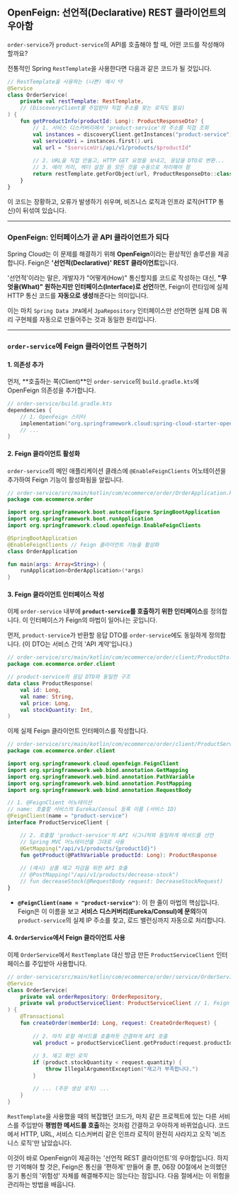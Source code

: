 ## OpenFeign: 선언적(Declarative) REST 클라이언트의 우아함

`order-service`가 `product-service`의 API를 호출해야 할 때, 어떤 코드를 작성해야 할까요?

전통적인 Spring `RestTemplate`을 사용한다면 다음과 같은 코드가 될 것입니다.

```kotlin
// RestTemplate을 사용하는 (나쁜) 예시 👎
@Service
class OrderService(
    private val restTemplate: RestTemplate,
    // (DiscoveryClient를 주입받아 직접 주소를 찾는 로직도 필요)
) {
    fun getProductInfo(productId: Long): ProductResponseDto? {
        // 1. 서비스 디스커버리에서 'product-service'의 주소를 직접 조회
        val instances = discoveryClient.getInstances("product-service")
        val serviceUri = instances.first().uri
        val url = "$serviceUri/api/v1/products/$productId"
        
        // 2. URL을 직접 만들고, HTTP GET 요청을 보내고, 응답을 DTO로 변환...
        // 3. 에러 처리, 헤더 설정 등 모든 것을 수동으로 처리해야 함
        return restTemplate.getForObject(url, ProductResponseDto::class.java)
    }
}
```

이 코드는 장황하고, 오류가 발생하기 쉬우며, 비즈니스 로직과 인프라 로직(HTTP 통신)이 뒤섞여 있습니다.

-----

### OpenFeign: 인터페이스가 곧 API 클라이언트가 되다

Spring Cloud는 이 문제를 해결하기 위해 **OpenFeign**이라는 환상적인 솔루션을 제공합니다. Feign은 **'선언적(Declarative)' REST 클라이언트**입니다.

'선언적'이라는 말은, 개발자가 "어떻게(How)" 통신할지를 코드로 작성하는 대신, **"무엇을(What)" 원하는지만 인터페이스(Interface)로 선언**하면, Feign이 런타임에 실제 HTTP 통신 코드를 **자동으로 생성**해준다는 의미입니다.

이는 마치 `Spring Data JPA`에서 `JpaRepository` 인터페이스만 선언하면 실제 DB 쿼리 구현체를 자동으로 만들어주는 것과 동일한 원리입니다.

-----

### `order-service`에 Feign 클라이언트 구현하기

#### 1\. 의존성 추가

먼저, \*\*호출하는 쪽(Client)\*\*인 `order-service`의 `build.gradle.kts`에 OpenFeign 의존성을 추가합니다.

```kotlin
// order-service/build.gradle.kts
dependencies {
    // 1. OpenFeign 스타터
    implementation("org.springframework.cloud:spring-cloud-starter-openfeign")
    // ...
}
```

#### 2\. Feign 클라이언트 활성화

`order-service`의 메인 애플리케이션 클래스에 `@EnableFeignClients` 어노테이션을 추가하여 Feign 기능이 활성화됨을 알립니다.

```kotlin
// order-service/src/main/kotlin/com/ecommerce/order/OrderApplication.kt
package com.ecommerce.order

import org.springframework.boot.autoconfigure.SpringBootApplication
import org.springframework.boot.runApplication
import org.springframework.cloud.openfeign.EnableFeignClients

@SpringBootApplication
@EnableFeignClients // Feign 클라이언트 기능을 활성화
class OrderApplication

fun main(args: Array<String>) {
    runApplication<OrderApplication>(*args)
}
```

#### 3\. Feign 클라이언트 인터페이스 작성

이제 `order-service` 내부에 **`product-service`를 호출하기 위한 인터페이스**를 정의합니다. 이 인터페이스가 Feign의 마법이 일어나는 곳입니다.

먼저, `product-service`가 반환할 응답 DTO를 `order-service`에도 동일하게 정의합니다. (이 DTO는 서비스 간의 'API 계약'입니다.)

```kotlin
// order-service/src/main/kotlin/com/ecommerce/order/client/ProductDto.kt
package com.ecommerce.order.client

// product-service의 응답 DTO와 동일한 구조
data class ProductResponse(
    val id: Long,
    val name: String,
    val price: Long,
    val stockQuantity: Int,
)
```

이제 실제 Feign 클라이언트 인터페이스를 작성합니다.

```kotlin
// order-service/src/main/kotlin/com/ecommerce/order/client/ProductServiceClient.kt
package com.ecommerce.order.client

import org.springframework.cloud.openfeign.FeignClient
import org.springframework.web.bind.annotation.GetMapping
import org.springframework.web.bind.annotation.PathVariable
import org.springframework.web.bind.annotation.PostMapping
import org.springframework.web.bind.annotation.RequestBody

// 1. @FeignClient 어노테이션
// name: 호출할 서비스의 Eureka/Consul 등록 이름 (서비스 ID)
@FeignClient(name = "product-service")
interface ProductServiceClient {

    // 2. 호출할 'product-service'의 API 시그니처와 동일하게 메서드를 선언
    // Spring MVC 어노테이션을 그대로 사용
    @GetMapping("/api/v1/products/{productId}")
    fun getProduct(@PathVariable productId: Long): ProductResponse
    
    // (예시) 상품 재고 차감을 위한 API 호출
    // @PostMapping("/api/v1/products/decrease-stock")
    // fun decreaseStock(@RequestBody request: DecreaseStockRequest)
}
```

  * **`@FeignClient(name = "product-service")`**: 이 한 줄이 마법의 핵심입니다. Feign은 이 이름을 보고 **서비스 디스커버리(Eureka/Consul)에 문의**하여 `product-service`의 실제 IP 주소를 찾고, 로드 밸런싱까지 자동으로 처리합니다.

#### 4\. `OrderService`에서 Feign 클라이언트 사용

이제 `OrderService`에서 `RestTemplate` 대신 방금 만든 `ProductServiceClient` 인터페이스를 주입받아 사용합니다.

```kotlin
// order-service/src/main/kotlin/com/ecommerce/order/service/OrderService.kt
@Service
class OrderService(
    private val orderRepository: OrderRepository,
    private val productServiceClient: ProductServiceClient // 1. Feign Client 주입
) {
    @Transactional
    fun createOrder(memberId: Long, request: CreateOrderRequest) {
        
        // 2. 마치 로컬 메서드를 호출하듯 간결하게 API 호출
        val product = productServiceClient.getProduct(request.productId)
        
        // 3. 재고 확인 로직
        if (product.stockQuantity < request.quantity) {
            throw IllegalArgumentException("재고가 부족합니다.")
        }

        // ... (주문 생성 로직) ...
    }
}
```

`RestTemplate`을 사용했을 때의 복잡했던 코드가, 마치 같은 프로젝트에 있는 다른 서비스를 주입받아 **평범한 메서드를 호출**하는 것처럼 간결하고 우아하게 바뀌었습니다. 코드에서 HTTP, URL, 서비스 디스커버리 같은 인프라 로직이 완전히 사라지고 오직 '비즈니스 로직'만 남았습니다.

이것이 바로 OpenFeign이 제공하는 '선언적 REST 클라이언트'의 우아함입니다. 하지만 기억해야 할 것은, Feign은 통신을 '편하게' 만들어 줄 뿐, 06장 00절에서 논의했던 동기 통신의 '위험성' 자체를 해결해주지는 않는다는 점입니다. 다음 절에서는 이 위험을 관리하는 방법을 배웁니다.